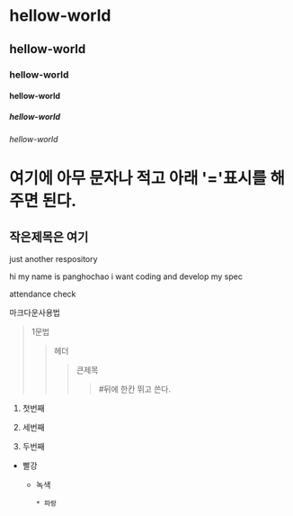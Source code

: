 # hellow-world
## hellow-world

###  hellow-world

####  hellow-world

#####  hellow-world

######  hellow-world


여기에 아무 문자나 적고 아래 '='표시를 해주면 된다.
==

작은제목은 여기
--

just another respository


hi my name is panghochao
i want coding and develop my spec


attendance check


마크다운사용법
>1문법
>>헤더
>>>큰제목
>>>>#뒤에 한칸 뛰고 쓴다.


1. 첫번째

3. 세번째

2. 두번째





* 빨강

  * 녹색

        * 파랑




